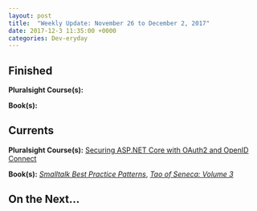 ```yaml
---
layout: post
title:  "Weekly Update: November 26 to December 2, 2017"
date: 2017-12-3 11:35:00 +0000
categories: Dev-eryday
---
```



Finished
--------
**Pluralsight Course(s):** 

**Book(s):** 

Currents
--------
**Pluralsight Course(s):**  [Securing ASP.NET Core with OAuth2 and OpenID Connect][secure]

**Book(s):** *[Smalltalk Best Practice Patterns][sbp]*, *[Tao of Seneca: Volume 3][tao]*

On the Next...
--------


[core]: https://app.pluralsight.com/library/courses/aspdotnetcore-implementing-securing-api/table-of-contents
[sbp]: https://www.amazon.com/Smalltalk-Best-Practice-Patterns-Kent/dp/013476904X
[tao]: https://tim.blog/2017/07/06/tao-of-seneca/
[secure]: https://app.pluralsight.com/library/courses/asp-dotnet-core-oauth2-openid-connect-securing/table-of-contents
[core2]: https://app.pluralsight.com/library/courses/asp-dot-net-core-oauth/table-of-contents
[clean]: https://www.amazon.com/Clean-Architecture-Craftsmans-Software-Structure/dp/0134494164/
[code]: https://www.amazon.com/Clean-Code-Handbook-Software-Craftsmanship/dp/0132350882/
[gat]: https://www.gatsbyjs.org/
[pwg]: https://github.com/jpniederer/PlayingWithGatsby
[tu]: https://www.gatsbyjs.org/tutorial/
[jek]: https://jekyllrb.com/
[gql]: http://graphql.org/
[af]: https://www.amazon.com/Animal-Farm-Fairy-Modern-Classic-ebook/dp/B003K16PUU/
[rich]: https://app.pluralsight.com/library/courses/refactoring-anemic-domain-model/table-of-contents
[ddd]: https://en.wikipedia.org/wiki/Domain-driven_design
[pod]: https://www.codingblocks.net/podcast/why-domain-driven-design/
[dd2]: https://app.pluralsight.com/library/courses/domain-driven-design-in-practice/table-of-contents
[cb]: https://www.codingblocks.net/
[dd3]: https://www.amazon.com/Domain-Driven-Design-Tackling-Complexity-Software/dp/0321125215/
[bnw]: https://www.amazon.com/Brave-New-World-Aldous-Huxley/dp/0060850523/
[pro]: https://www.bhphotovideo.com/c/product/1342184-REG/apple_mpdy2ll_a_10_5_ipad_pro_256gb.html